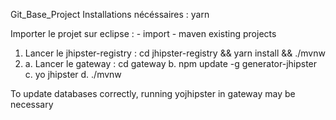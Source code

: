 Git_Base_Project
Installations nécéssaires : yarn

Importer le projet sur eclipse : 
	- import
	- maven existing projects

1. Lancer le jhipster-registry : cd jhipster-registry && yarn install && ./mvnw
2. 	a. Lancer le gateway : cd gateway
	b. npm update -g generator-jhipster
	c. yo jhipster
	d. ./mvnw


To update databases correctly, running yojhipster in gateway may be necessary

